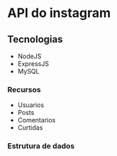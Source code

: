 # API do instagram

## Tecnologias
- NodeJS
- ExpressJS
- MySQL

### Recursos
- Usuarios
- Posts
- Comentarios
- Curtidas

### Estrutura de dados

